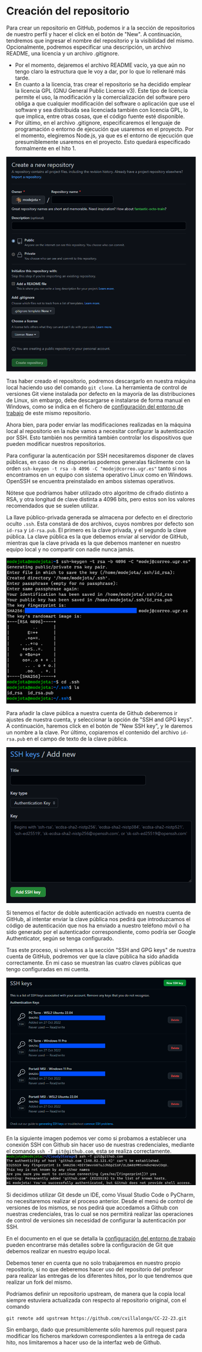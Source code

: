 # Creación del repositorio

Para crear un repositorio en GitHub, podemos ir a la sección de repositorios de nuestro perfil y hacer el click en el botón de "New". A continuación, tendremos que ingresar el nombre del repositorio y la visibilidad del mismo. Opcionalmente, podremos especificar una descripción, un archivo README, una licencia y un archivo .gitignore.

- Por el momento, dejaremos el archivo README vacío, ya que aún no tengo claro la estructura que le voy a dar, por lo que lo rellenaré más tarde. 
- En cuanto a la licencia, tras crear el repositorio se ha decidido emplear la licencia GPL (GNU General Public License v3). Este tipo de licencia permite el uso, la modificación y la comercialización del software pero obliga a que cualquier modificación del software o aplicación que use el software y sea distribuida sea licenciada también con licencia GPL, lo que implica, entre otras cosas, que el código fuente esté disponible.
- Por último, en el archivo .gitignore, especificaremos el lenguaje de programación o entorno de ejecución que usaremos en el proyecto. Por el momento, elegiremos Node.js, ya que es el entorno de ejecución que presumiblemente usaremos en el proyecto. Esto quedará especificado formalmente en el hito 1.

![Creando repositorio](imgs/creating_repository.png)

Tras haber creado el repositorio, podremos descargarlo en nuestra máquina local haciendo uso del comando ``git clone``. La herramienta de control de versiones Git viene instalada por defecto en la mayoría de las distribuciones de Linux, sin embargo, debe descargarse e instalarse de forma manual en Windows, como se indica en el fichero de [configuración del entorno de trabajo](0_entorno_trabajo.md) de este mismo repositorio.

Ahora bien, para poder enviar las modificaciones realizadas en la máquina local al repositorio en la nube vamos a necesitar configurar la autenticación por SSH. Esto también nos permitirá también controlar los dispositivos que pueden modificar nuestros repositorios.

Para configurar la autenticación por SSH necesitaremos disponer de claves públicas, en caso de no disponerlas podemos generalas fácilmente con la orden ``ssh-keygen -t rsa -b 4096 -C "modej@correo.ugr.es"`` tanto si nos encontramos en un equipo con sistema operativo Linux como en Windows. OpenSSH se encuentra preinstalado en ambos sistemas operativos.

Nótese que podríamos haber utilizado otro algoritmo de cifrado distinto a RSA, y otra longitud de clave distinta a 4096 bits, pero estos son los valores recomendados que se suelen utilizar.

La llave público-privada generada se almacena por defecto en el directorio oculto ``.ssh``. Esta constará de dos archivos, cuyos nombres por defecto son ``id-rsa`` y ``id-rsa.pub``. El primero es la clave privada, y el segundo la clave pública. La clave pública es la que debemos enviar al servidor de GitHub, mientras que la clave privada es la que debemos mantener en nuestro equipo local y no compartir con nadie nunca jamás. 

![Generando clave público-privada](imgs/generating_ssh.png)

Para añadir la clave pública a nuestra cuenta de Github deberemos ir ajustes de nuestra cuenta, y seleccionar la opción de "SSH and GPG keys". A continuación, haremos click en el botón de "New SSH key", y le daremos un nombre a la clave. Por último, copiaremos el contenido del archivo ``id-rsa.pub`` en el campo de texto de la clave pública.

![Añadiendo clave pública a Github](imgs/adding_ssh.png)

Si tenemos el factor de doble autenticación activado en nuestra cuenta de GitHub, al intentar enviar la clave pública nos pedirá que introduzcamos el código de autenticación que nos ha enviado a nuestro teléfono móvil o ha sido generado por el autenticador correspondiente, como podría ser Google Authenticator, según se tenga configurado.

Tras este proceso, si volvemos a la sección "SSH and GPG keys" de nuestra cuenta de GitHub, podremos ver que la clave pública ha sido añadida correctamente. En mi caso se muestran las cuatro claves públicas que tengo configuradas en mi cuenta.

![Claves públicas añadidas a Github](imgs/ssh_keys.png)

En la siguiente imagen podemos ver como si probamos a establecer una conexión SSH con Github sin hacer uso de nuestras credenciales, mediante el comando ``ssh -T git@github.com``, esta se realiza correctamente.
![Comprobando conexión SSH](imgs/checking_ssh_access.png)

Si decidimos utilizar Git desde un IDE, como Visual Studio Code o PyCharm, no necesitaremos realizar el proceso anterior. Desde el menú de control de versiones de los mismos, se nos pedirá que accedamos a Github con nuestras credenciales, tras lo cual se nos permitirá realizar las operaciones de control de versiones sin necesidad de configurar la autenticación por SSH.

En el documento en el que se detalla la [configuración del entorno de trabajo](0_entorno_trabajo.md) pueden encontrarse más detalles sobre la configuración de Git que debemos realizar en nuestro equipo local.

Debemos tener en cuenta que no solo trabajaremos en nuestro propio repositorio, si no que deberemos hacer uso del repositorio del profesor para realizar las entregas de los diferentes hitos, por lo que tendremos que realizar un fork del mismo. 

Podríamos definir un repositorio upstream, de manera que la copia local siempre estuviera actualizada con respecto al repositorio original, con el comando
```
git remote add upstream https://github.com/cvillalonga/CC-22-23.git
```
Sin embargo, dado que presumiblemente sólo haremos pull request para modificar los ficheros markdown correspondientes a la entrega de cada hito, nos limitaremos a hacer uso de la interfaz web de Github.
